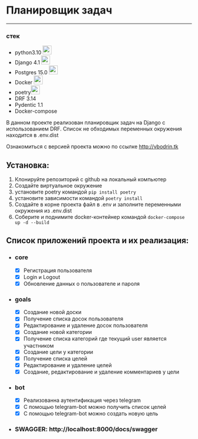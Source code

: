
# Планировщик задач
___

### стек

+ python3.10 <img height="24" width="24" src="https://cdn.simpleicons.org/python/5066b3" />
+ Django 4.1 <img height="24" width="24" src="https://cdn.simpleicons.org/django/5066b3" />
+ Postgres 15.0 <img height="24" width="24" src="https://cdn.simpleicons.org/postgresql/5066b3" />
+ Docker <img height="24" width="24" src="https://cdn.simpleicons.org/docker/5066b3" />
+ poetry<img height="24" width="24" src="https://cdn.simpleicons.org/poetry/" />
+ DRF 3.14
+ Pydentic 1.1
+ Docker-compose

В данном проекте реализован планировщик задач на Django с использованием DRF.
Список не обходимых переменных окружения находится в .env.dist



Ознакомиться с версией проекта можно по ссылке http://vbodrin.tk

## Установка:
1. Клонируйте репозиторий с github на локальный компьютер
2. Создайте виртуальное окружение
3. установите poetry командой `pip install poetry`
4. установите зависимости командой `poetry install`
5. Создайте в корне проекта файл в .env и заполните переменными окружения из .env.dist
6. Соберите и поднимите docker-контейнер командой `docker-compose up -d --build`


## Список приложений проекта и их реализация:
+ ### core
  + [x] Регистрация пользователя
  + [x] Login и Logout
  + [x] Обновление данных о пользователе и пароля
- ### goals
    + [x] Создание новой доски
    + [x] Получение списка досок пользователя
    + [x] Редактирование и удаление досок пользователя
    + [x] Создание новой категории
    + [x] Получение списка категорий где текущий user является участником
    + [x] Создание цели у категории
    + [x] Получение списка целей
    + [x] Редактирование и удаление целей
    + [x] Создание, редактирование и удаление комментариев у цели
- ### bot
    + [x] Реализованна аутентификация через telegram
    + [x] С помощью telegram-bot можно получить список целей
    + [x] С помощью telegram-bot можно создать новую цель

- ### SWAGGER: http://localhost:8000/docs/swagger

